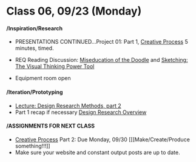 # Class 06, 09/23 (Monday)


#### /Inspiration/Research


* PRESENTATIONS CONTINUED...Project 01: Part 1, [Creative Process](creative_process.md) 5 minutes, timed.

* REQ Reading Discussion: [Miseducation of the Doodle](https://alistapart.com/article/the-miseducation-of-the-doodle) and [Sketching: The Visual Thinking Power Tool](https://alistapart.com/article/sketching-the-visual-thinking-power-tool)

* Equipment room open

#### /Iteration/Prototyping

* [Lecture: Design Research Methods, part 2](https://docs.google.com/presentation/d/1Th1rqvcV9UcW-3oMBZrE5iQjybsqyXxg_M8a0benmro/edit?usp=sharing)
* Part 1 recap if necessary [Design Research Overview](https://docs.google.com/presentation/d/1UGf2cRX1_iFs5dr76ll7hIAAxrzbX_VrRQJ7F3fX_h8/edit?usp=sharing)



#### /ASSIGNMENTS FOR NEXT CLASS


* [Creative Process](creative_process.md) Part 2: Due Monday, 09/30 [[[Make/Create/Produce something!!!]]
* Make sure your website and constant output posts are up to date. 


